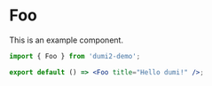# Foo

This is an example component.

```jsx
import { Foo } from 'dumi2-demo';

export default () => <Foo title="Hello dumi!" />;
```
